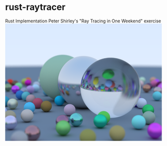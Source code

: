 # rust-raytracer
Rust Implementation Peter Shirley's "Ray Tracing in One Weekend" exercise
![Test Image 1](out_image.png)
